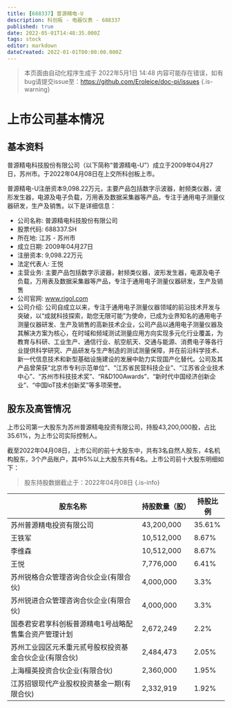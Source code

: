 ```yaml
---
title: [688337] 普源精电-U
description: 科创板 - 电器仪表 - 688337
published: true
date: 2022-05-01T14:48:35.000Z
tags: stock
editor: markdown
dateCreated: 2022-01-01T00:00:00.000Z
---
```


> 本页面由自动化程序生成于 2022年5月1日 14:48
> 内容可能存在错误，如有bug请提交issue至：https://github.com/Eroleice/doc-pi/issues
{.is-warning}

# 上市公司基本情况

## 基本资料

普源精电科技股份有限公司（以下简称“普源精电-U”）成立于2009年04月27日，苏州市。于2022年04月08日在上交所科创板上市。

普源精电-U注册资本9,098.22万元，主要产品包括数字示波器，射频类仪器，波形发生器，电源及电子负载，万用表及数据采集器等产品，专注于通用电子测量仪器研发，生产及销售。以下是详细信息：

- 公司名称: 普源精电科技股份有限公司
- 股票代码: 688337.SH
- 所在地: 江苏 - 苏州市
- 成立日期: 2009年04月27日
- 注册资本: 9,098.22万元
- 法定代表人: 王悦
- 主营业务: 主要产品包括数字示波器，射频类仪器，波形发生器，电源及电子负载，万用表及数据采集器等产品，专注于通用电子测量仪器研发，生产及销售
- 公司官网: www.rigol.com
- 公司介绍: 公司自成立以来，专注于通用电子测量仪器领域的前沿技术开发与突破，以“成就科技探索，助您无限可能”为使命，已成为业界知名的通用电子测量仪器研发、生产及销售的高新技术企业，公司产品以通用电子测量仪器及其解决方案为核心，在时域和频域测试测量应用方向实现多元化行业覆盖，为教育与科研、工业生产、通信行业、航空航天、交通与能源、消费电子等各行业提供科学研究、产品研发与生产制造的测试测量保障，并在前沿科学技术、新一代信息技术和新型基础设施建设的发展中助力实现国产化替代。公司及其产品曾荣获“北京市专利示范单位”、“江苏省民营科技企业”、“江苏省企业技术中心”、“苏州市科技技术奖”、“R&D100Awards”、“新时代中国经济创新企业”、“中国IoT技术创新奖”等多项荣誉。


## 股东及高管情况

上市公司第一大股东为苏州普源精电投资有限公司，持股43,200,000股，占比35.61%，为上市公司实际控制人。

截至2022年04月08日，上市公司的前十大股东中，共有3名自然人股东，4名机构股东，3个产品账户，其中5%以上大股东共有4名。上市公司前十大股东明细如下：

> 股东持股数据截止于：2022年04月08日
{.is-info}

| 股东名称 | 持股数量（股） | 持股比例 |
| --- | --- | --- |
| 苏州普源精电投资有限公司 | 43,200,000 | 35.61% |
| 王铁军 | 10,512,000 | 8.67% |
| 李维森 | 10,512,000 | 8.67% |
| 王悦 | 7,776,000 | 6.41% |
| 苏州锐格合众管理咨询合伙企业(有限合伙) | 4,000,000 | 3.3% |
| 苏州锐进合众管理咨询合伙企业(有限合伙) | 4,000,000 | 3.3% |
| 国泰君安君享科创板普源精电1号战略配售集合资产管理计划 | 2,672,249 | 2.2% |
| 苏州工业园区元禾重元贰号股权投资基金合伙企业(有限合伙) | 2,484,473 | 2.05% |
| 上海檀英投资合伙企业(有限合伙) | 2,360,000 | 1.95% |
| 江苏招银现代产业股权投资基金一期(有限合伙) | 2,332,919 | 1.92% |




